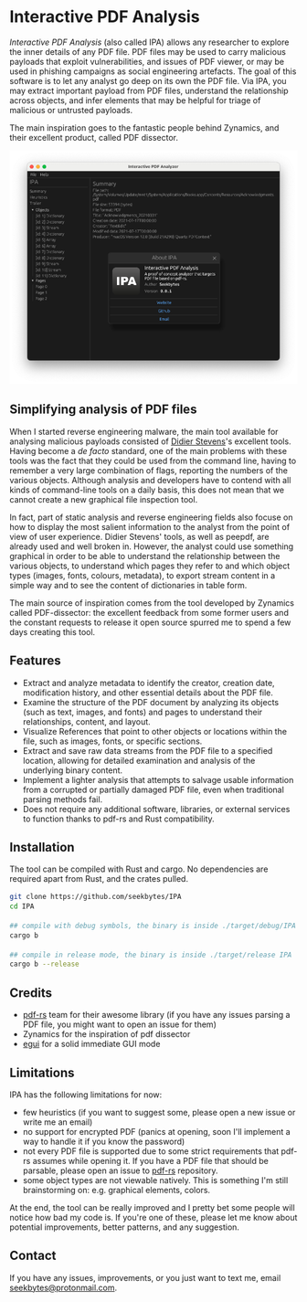 # Interactive PDF Analysis

_Interactive PDF Analysis_ (also called IPA) allows any researcher to explore the inner details of any PDF file. PDF files may be used to carry malicious payloads that exploit vulnerabilities, and issues of PDF viewer, or may be used in phishing campaigns as social engineering artefacts.
The goal of this software is to let any analyst go deep on its own the PDF file. Via IPA, you may extract important payload from PDF files, understand the relationship across objects, and infer elements that may be helpful for triage of malicious or untrusted payloads.

The main inspiration goes to the fantastic people behind Zynamics, and their excellent product, called PDF dissector.

<p align="center">
<img alt="Main window of IPA" src="data/screenshot.png" width="600">
</p>

## Simplifying analysis of PDF files

When I started reverse engineering malware, the main tool available for analysing malicious payloads consisted of [Didier Stevens](https://didierstevens.com/)'s excellent tools. Having become a _de facto_ standard, one of the main problems with these tools was the fact that they could be used from the command line, having to remember a very large combination of flags, reporting the numbers of the various objects. Although analysis and developers have to contend with all kinds of command-line tools on a daily basis, this does not mean that we cannot create a new graphical file inspection tool.

In fact, part of static analysis and reverse engineering fields also focuse on how to display the most salient information to the analyst from the point of view of user experience. Didier Stevens' tools, as well as peepdf, are already used and well broken in. However, the analyst could use something graphical in order to be able to understand the relationship between the various objects, to understand which pages they refer to and which object types (images, fonts, colours, metadata), to export stream content in a simple way and to see the content of dictionaries in table form.

The main source of inspiration comes from the tool developed by Zynamics called PDF-dissector: the excellent feedback from some former users and the constant requests to release it open source spurred me to spend a few days creating this tool.

## Features

* Extract and analyze metadata to identify the creator, creation date, modification history, and other essential details about the PDF file.
* Examine the structure of the PDF document by analyzing its objects (such as text, images, and fonts) and pages to understand their relationships, content, and layout.
* Visualize References that point to other objects or locations within the file, such as images, fonts, or specific sections. 
* Extract and save raw data streams from the PDF file to a specified location, allowing for detailed examination and analysis of the underlying binary content.
* Implement a lighter analysis that attempts to salvage usable information from a corrupted or partially damaged PDF file, even when traditional parsing methods fail.
* Does not require any additional software, libraries, or external services to function thanks to pdf-rs and Rust compatibility.

## Installation

The tool can be compiled with Rust and cargo. No dependencies are required apart from Rust, and the crates pulled.

```bash
git clone https://github.com/seekbytes/IPA
cd IPA

## compile with debug symbols, the binary is inside ./target/debug/IPA
cargo b 

## compile in release mode, the binary is inside ./target/release IPA
cargo b --release
```

## Credits
* [pdf-rs](https://github.com/pdf-rs/pdf) team for their awesome library (if you have any issues parsing a PDF file, you might want to open an issue for them)
* Zynamics for the inspiration of pdf dissector
* [egui](https://github.com/emilk/egui) for a solid immediate GUI mode

## Limitations

IPA has the following limitations for now:
- few heuristics (if you want to suggest some, please open a new issue or write me an email)
- no support for encrypted PDF (panics at opening, soon I'll implement a way to handle it if you know the password)
- not every PDF file is supported due to some strict requirements that pdf-rs assumes while opening it. If you have a PDF file that should be parsable, please open an issue to [pdf-rs](https://github.com/pdf-rs/pdf/issues) repository.
- some object types are not viewable natively. This is something I'm still brainstorming on: e.g. graphical elements, colors.

At the end, the tool can be really improved and I pretty bet some people will notice how bad my code is. If you're one of these, please let me know about potential improvements, better patterns, and any suggestion.

## Contact

If you have any issues, improvements, or you just want to text me, email [seekbytes@protonmail.com](mailto:seekbytes@protonmail.com).